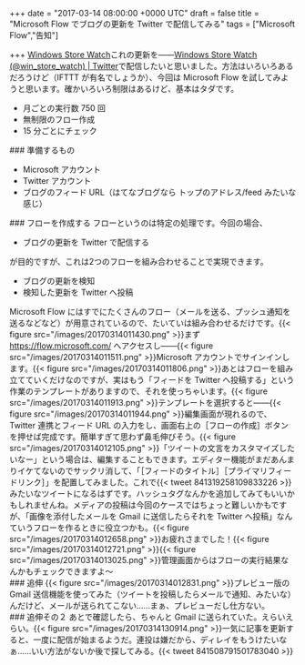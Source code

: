 
+++
date = "2017-03-14 08:00:00 +0000 UTC"
draft = false
title = "Microsoft Flow でブログの更新を Twitter で配信してみる"
tags = ["Microsoft Flow","告知"]

+++
[Windows Store Watch](http://store-watch.hatenadiary.jp/)これの更新を――[Windows Store Watch (@win_store_watch) | Twitter](https://twitter.com/win_store_watch)で配信したいと思いました。方法はいろいろあるだろうけど（IFTTT が有名でしょうか）、今回は Microsoft Flow を試してみようと思います。確かいろいろ制限はあるけど、基本はタダです。

<ul>
<li>月ごとの実行数 750 回</li>
<li>無制限のフロー作成</li>
<li>15 分ごとにチェック</li>
</ul>
<div class="section">
    ### 準備するもの
    
<ul>
<li>Microsoft アカウント</li>
<li>Twitter アカウント</li>
<li>ブログのフィード URL（はてなブログなら トップのアドレス/feed みたいな感じ）</li>
</ul>
</div>
<div class="section">
    ### フローを作成する
    フローというのは特定の処理です。今回の場合、

<ul>
<li>ブログの更新を Twitter で配信する</li>
</ul>が目的ですが、これは2つのフローを組み合わせることで実現できます。

<ul>
<li>ブログの更新を検知</li>
<li>検知した更新を Twitter へ投稿</li>
</ul>Microsoft Flow にはすでにたくさんのフロー（メールを送る、プッシュ通知を送るなどなど）が用意されているので、たいていは組み合わせるだけです。{{< figure src="/images/20170314011430.png"  >}}まず <a href="https://flow.microsoft.com/">https://flow.microsoft.com/</a> へアクセスし――{{< figure src="/images/20170314011511.png"  >}}Microsoft アカウントでサインインします。{{< figure src="/images/20170314011806.png"  >}}あとはフローを組み立てていくだけなのですが、実はもう「フィードを Twitter へ投稿する」という作業のテンプレートがありますので、それを使っちゃいます。{{< figure src="/images/20170314011913.png"  >}}テンプレートを選択すると――{{< figure src="/images/20170314011944.png"  >}}編集画面が現れるので、Twitter 連携とフィード URL の入力をし、画面右上の［フローの作成］ボタンを押せば完成です。簡単すぎて思わず鼻毛伸びそう。{{< figure src="/images/20170314012105.png"  >}}「ツイートの文言をカスタマイズしたいなー」という場合は、編集することもできます。エディター機能がまだあんまりイケてないのでサックリ消して、「［フィードのタイトル］［プライマリフィードリンク］」を配置してみました。これで{{< tweet 841319258109833226 >}}みたいなツイートになるはずです。ハッシュタグなんかを追加してみてもいいかもしれませんね。メディアの投稿は今回のケースではちょっと難しいかもですが、「画像を添付したメールを Gmail に送信したらそれを Twitter へ投稿」なんていうフローを作るときに役立つかも。{{< figure src="/images/20170314012658.png"  >}}お疲れさまでした！{{< figure src="/images/20170314012721.png"  >}}{{< figure src="/images/20170314013025.png"  >}}管理画面からはフローの実行結果なんかもチェックできますよ～

</div>
<div class="section">
    ### 追伸
    {{< figure src="/images/20170314012831.png"  >}}プレビュー版の Gmail 送信機能を使ってみた（ツイートを投稿したらメールで通知、みたいな）んだけど、メールが送られてこない……まぁ、プレビューだし仕方ない。

</div>
<div class="section">
    ### 追伸その２
    あとで確認したら、ちゃんと Gmail に送られていた。えらいえらい。{{< figure src="/images/20170314130914.png"  >}}一気に記事を更新すると、一度に配信が始まるようだ。連投は嫌だから、ディレイをもうけたいなぁ……いい方法がないか後で探してみる。{{< tweet 841508791501783040 >}}

</div>

